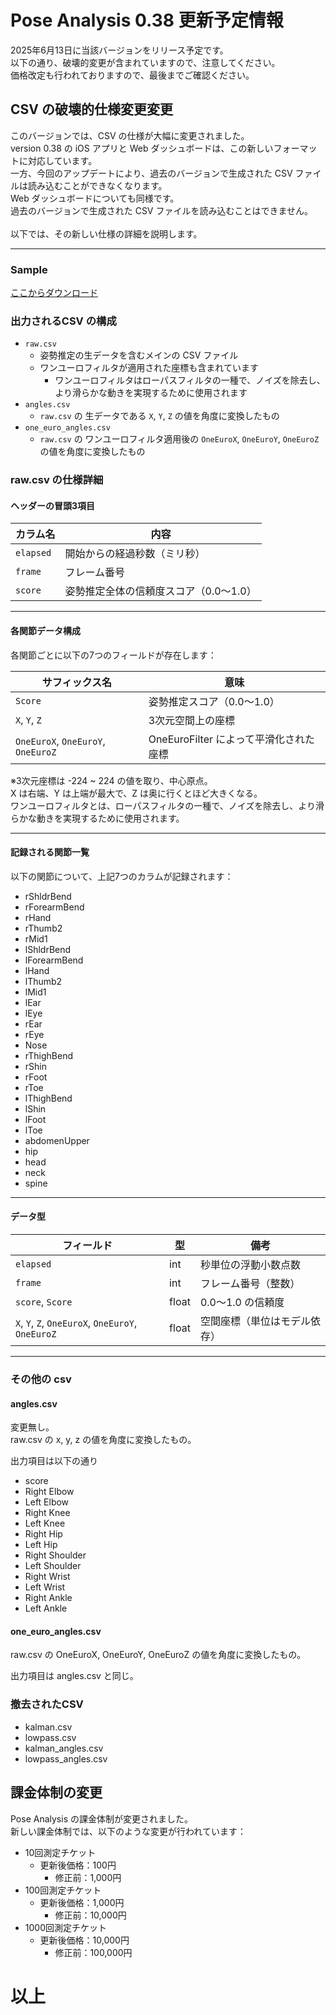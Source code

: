 # Pose Analysis 0.38 更新予定情報

2025年6月13日に当該バージョンをリリース予定です。<br>
以下の通り、破壊的変更が含まれていますので、注意してください。<br>
価格改定も行われておりますので、最後までご確認ください。<br>

## CSV の破壊的仕様変更変更

このバージョンでは、CSV の仕様が大幅に変更されました。<br>
version 0.38 の iOS アプリと Web ダッシュボードは、この新しいフォーマットに対応しています。<br>
一方、今回のアップデートにより、過去のバージョンで生成された CSV ファイルは読み込むことができなくなります。<br>
Web ダッシュボードについても同様です。<br>
過去のバージョンで生成された CSV ファイルを読み込むことはできません。<br>
<br>
以下では、その新しい仕様の詳細を説明します。

---

### Sample

[ここからダウンロード](./sample_v0.38.csv)

### 出力されるCSV の構成

- `raw.csv`
  - 姿勢推定の生データを含むメインの CSV ファイル
  - ワンユーロフィルタが適用された座標も含まれています
    - ワンユーロフィルタはローパスフィルタの一種で、ノイズを除去し、より滑らかな動きを実現するために使用されます
- `angles.csv`
  - `raw.csv` の 生データである `X`, `Y`, `Z` の値を角度に変換したもの
- `one_euro_angles.csv`
  - `raw.csv` の ワンユーロフィルタ適用後の `OneEuroX`, `OneEuroY`, `OneEuroZ` の値を角度に変換したもの

### raw.csv の仕様詳細 

#### ヘッダーの冒頭3項目

| カラム名 | 内容 |
|----------|------|
| `elapsed` | 開始からの経過秒数（ミリ秒） |
| `frame` | フレーム番号 |
| `score` | 姿勢推定全体の信頼度スコア（0.0〜1.0） |

---

#### 各関節データ構成

各関節ごとに以下の7つのフィールドが存在します：

| サフィックス名 | 意味 |
|----------------|------|
| `Score` | 姿勢推定スコア（0.0〜1.0） |
| `X`, `Y`, `Z` | 3次元空間上の座標 |
| `OneEuroX`, `OneEuroY`, `OneEuroZ` | OneEuroFilter によって平滑化された座標 |

※3次元座標は -224 ~ 224 の値を取り、中心原点。<br>
X は右端、Y は上端が最大で、Z は奥に行くとほど大きくなる。
<br>
ワンユーロフィルタとは、ローパスフィルタの一種で、ノイズを除去し、より滑らかな動きを実現するために使用されます。<br>

---

#### 記録される関節一覧

以下の関節について、上記7つのカラムが記録されます：

- rShldrBend
- rForearmBend
- rHand
- rThumb2
- rMid1
- lShldrBend
- lForearmBend
- lHand
- lThumb2
- lMid1
- lEar
- lEye
- rEar
- rEye
- Nose
- rThighBend
- rShin
- rFoot
- rToe
- lThighBend
- lShin
- lFoot
- lToe
- abdomenUpper
- hip
- head
- neck
- spine

---

#### データ型

| フィールド | 型 | 備考 |
|------------|----|------|
| `elapsed` | int | 秒単位の浮動小数点数 |
| `frame` | int | フレーム番号（整数） |
| `score`, `Score` | float | 0.0〜1.0 の信頼度 |
| `X`, `Y`, `Z`, `OneEuroX`, `OneEuroY`, `OneEuroZ` | float | 空間座標（単位はモデル依存） |

---

### その他の csv

#### angles.csv

変更無し。<br>
raw.csv の x, y, z の値を角度に変換したもの。<br>

出力項目は以下の通り<br>
- score
- Right Elbow
- Left Elbow
- Right Knee
- Left Knee
- Right Hip
- Left Hip
- Right Shoulder
- Left Shoulder
- Right Wrist
- Left Wrist
- Right Ankle
- Left Ankle


#### one_euro_angles.csv

raw.csv の OneEuroX, OneEuroY, OneEuroZ の値を角度に変換したもの。<br>

出力項目は angles.csv と同じ。<br>

### 撤去されたCSV

- kalman.csv
- lowpass.csv
- kalman_angles.csv
- lowpass_angles.csv

## 課金体制の変更

Pose Analysis の課金体制が変更されました。<br>
新しい課金体制では、以下のような変更が行われています：
<br>
- 10回測定チケット
  - 更新後価格：100円
    - 修正前：1,000円
- 100回測定チケット
  - 更新後価格：1,000円
    - 修正前：10,000円
- 1000回測定チケット
  - 更新後価格：10,000円
    - 修正前：100,000円

# 以上

